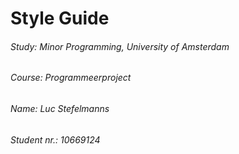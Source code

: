 # Style Guide

###### Study:       Minor Programming, University of Amsterdam
###### Course:      Programmeerproject
###### Name:        Luc Stefelmanns
###### Student nr.: 10669124
